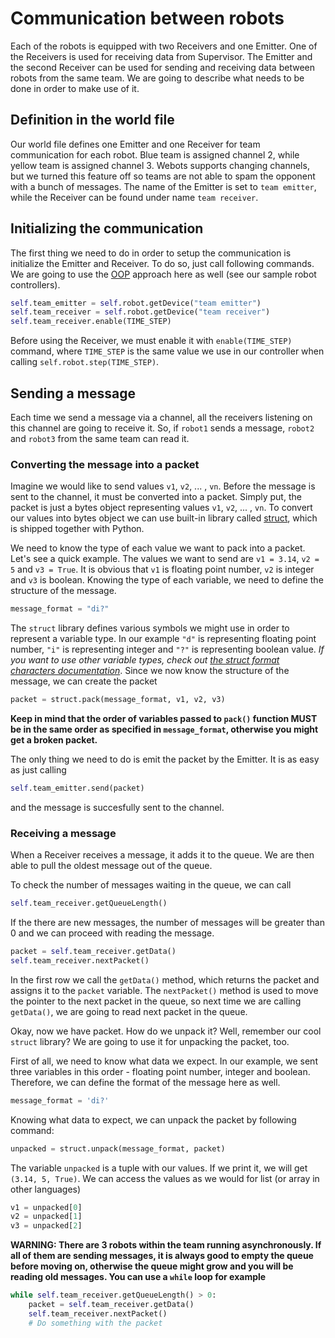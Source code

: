 # Communication between robots

Each of the robots is equipped with two Receivers and one Emitter. One of the
Receivers is used for receiving data from Supervisor. The Emitter and the second
Receiver can be used for sending and receiving data between robots from the
same team. We are going to describe what needs to be done in order to make use of it.

## Definition in the world file

Our world file defines one Emitter and one Receiver for team communication for
each robot. Blue team is assigned channel 2, while yellow team is assigned
channel 3. Webots supports changing channels, but we turned this feature off so teams
are not able to spam the opponent with a bunch of messages.
The name of the Emitter is set to `team emitter`, while the Receiver can be found
under name `team receiver`.

## Initializing the communication

The first thing we need to do in order to setup the communication is initialize
the Emitter and Receiver. To do so, just call following commands. We are going to use
the [OOP](https://en.wikipedia.org/wiki/Object-oriented_programming) approach here as well (see our sample robot controllers).

```python
self.team_emitter = self.robot.getDevice("team emitter")
self.team_receiver = self.robot.getDevice("team receiver")
self.team_receiver.enable(TIME_STEP)
```

Before using the Receiver, we must enable it with `enable(TIME_STEP)` command,
where `TIME_STEP` is the same value we use in our controller when calling
`self.robot.step(TIME_STEP)`.

## Sending a message

Each time we send a message via a channel, all the receivers listening on
this channel are going to receive it. So, if `robot1` sends a message,
`robot2` and `robot3` from the same team can read it.

### Converting the message into a packet

Imagine we would like to send values `v1`, `v2`, ... , `vn`.
Before the message is sent to the channel, it must be converted into a packet.
Simply put, the packet is just a bytes object representing values `v1`, `v2`, ... , `vn`.
To convert our values into bytes object we can use built-in library
called [struct](https://docs.python.org/3/library/struct.html), which is
shipped together with Python.

We need to know the type of each value we want to pack into a packet. Let's see a
quick example. The values we want to send are `v1 = 3.14`, `v2 = 5` and `v3 = True`.
It is obvious that `v1` is floating point number, `v2` is integer and `v3`
is boolean. Knowing the type of each variable, we need to define the
structure of the message.

```python
message_format = "di?"
```

The `struct` library defines various symbols we might use in order to represent
a variable type. In our example `"d"` is representing floating point number,
`"i"` is representing integer and `"?"` is representing boolean value.
*If you want to use other variable types, check out
[the struct format characters documentation](https://docs.python.org/3/library/struct.html#format-characters)*.
Since we now know the structure of the message, we can create the packet

```python
packet = struct.pack(message_format, v1, v2, v3)
```

**Keep in mind that the order of variables passed to `pack()` function MUST be
in the same order as specified in `message_format`, otherwise you might get
a broken packet.**

The only thing we need to do is emit the packet by the Emitter. It is as easy
as just calling 

```python
self.team_emitter.send(packet)
```

and the message is succesfully sent to the channel.


### Receiving a message

When a Receiver receives a message, it adds it to the queue. We are then
able to pull the oldest message out of the queue.

To check the number of messages waiting in the queue, we can call

```python
self.team_receiver.getQueueLength()
```

If the there are new messages, the number of messages will be greater than 0 and
we can proceed with reading the message.

```python
packet = self.team_receiver.getData()
self.team_receiver.nextPacket()
```

In the first row we call the `getData()` method, which returns the packet and assigns
it to the `packet` variable. The `nextPacket()` method is used to move the pointer
to the next packet in the queue, so next time we are calling `getData()`, we are going
to read next packet in the queue.

Okay, now we have packet. How do we unpack it? Well, remember our cool `struct`
library? We are going to use it for unpacking the packet, too.

First of all, we need to know what data we expect. In our example, we sent
three variables in this order - floating point number, integer and boolean. Therefore,
we can define the format of the message here as well.

```python
message_format = 'di?'
```

Knowing what data to expect, we can unpack the packet by following command:

```python
unpacked = struct.unpack(message_format, packet)
```

The variable `unpacked` is a tuple with our values. If we print it, we will get
`(3.14, 5, True)`. We can access the values as we would for list
(or array in other languages)

```python
v1 = unpacked[0]
v2 = unpacked[1]
v3 = unpacked[2]
```


**WARNING: There are 3 robots within the team running asynchronously. If all of them
are sending messages, it is always good to empty the queue before moving on, otherwise
the queue might grow and you will be reading old messages. You can use
a `while` loop for example**

```python
while self.team_receiver.getQueueLength() > 0:
    packet = self.team_receiver.getData()
    self.team_receiver.nextPacket()
    # Do something with the packet
```
